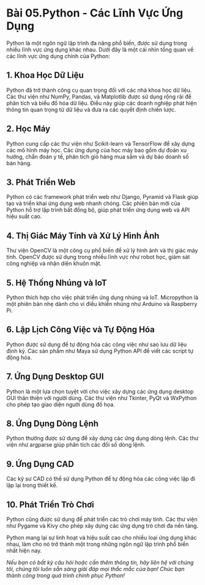 # Bài 05.Python - Các Lĩnh Vực Ứng Dụng

Python là một ngôn ngữ lập trình đa năng phổ biến, được sử dụng trong nhiều lĩnh vực ứng dụng khác nhau. Dưới đây là một cái nhìn tổng quan về các lĩnh vực ứng dụng chính của Python:

## 1. Khoa Học Dữ Liệu

Python đã trở thành công cụ quan trọng đối với các nhà khoa học dữ liệu. Các thư viện như NumPy, Pandas, và Matplotlib được sử dụng rộng rãi để phân tích và biểu đồ hóa dữ liệu. Điều này giúp các doanh nghiệp phát hiện thông tin quan trọng từ dữ liệu và đưa ra các quyết định chiến lược.

## 2. Học Máy

Python cung cấp các thư viện như Scikit-learn và TensorFlow để xây dựng các mô hình máy học. Các ứng dụng của học máy bao gồm dự đoán xu hướng, chẩn đoán y tế, phân tích giỏ hàng mua sắm và dự báo doanh số bán hàng.

## 3. Phát Triển Web

Python có các framework phát triển web như Django, Pyramid và Flask giúp tạo và triển khai ứng dụng web nhanh chóng. Các phiên bản mới của Python hỗ trợ lập trình bất đồng bộ, giúp phát triển ứng dụng web và API hiệu suất cao.

## 4. Thị Giác Máy Tính và Xử Lý Hình Ảnh

Thư viện OpenCV là một công cụ phổ biến để xử lý hình ảnh và thị giác máy tính. OpenCV được sử dụng trong nhiều lĩnh vực như robot học, giám sát công nghiệp và nhận diện khuôn mặt.

## 5. Hệ Thống Nhúng và IoT

Python thích hợp cho việc phát triển ứng dụng nhúng và IoT. Micropython là một phiên bản nhẹ dành cho vi điều khiển nhúng như Arduino và Raspberry Pi.

## 6. Lập Lịch Công Việc và Tự Động Hóa

Python được sử dụng để tự động hóa các công việc như sao lưu dữ liệu định kỳ. Các sản phẩm như Maya sử dụng Python API để viết các script tự động hóa.

## 7. Ứng Dụng Desktop GUI

Python là một lựa chọn tuyệt vời cho việc xây dựng các ứng dụng desktop GUI thân thiện với người dùng. Các thư viện như Tkinter, PyQt và WxPython cho phép tạo giao diện người dùng đồ họa.

## 8. Ứng Dụng Dòng Lệnh

Python thường được sử dụng để xây dựng các ứng dụng dòng lệnh. Các thư viện như argparse giúp phân tích các đối số dòng lệnh.

## 9. Ứng Dụng CAD

Các kỹ sư CAD có thể sử dụng Python để tự động hóa các công việc lặp đi lặp lại trong thiết kế.

## 10. Phát Triển Trò Chơi

Python cũng được sử dụng để phát triển các trò chơi máy tính. Các thư viện như Pygame và Kivy cho phép xây dựng các ứng dụng trò chơi đa nền tảng.

Python mang lại sự linh hoạt và hiệu suất cao cho nhiều loại ứng dụng khác nhau, làm cho nó trở thành một trong những ngôn ngữ lập trình phổ biến nhất hiện nay.

*Nếu bạn có bất kỳ câu hỏi hoặc cần thêm thông tin, hãy liên hệ với chúng tôi, chúng tôi luôn sẵn sàng giải đáp mọi thắc mắc của bạn! Chúc bạn thành công trong quá trình chinh phục Python!*